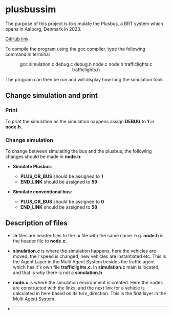 # plusbussim
The purpose of this project is to simulate the Plusbus, a BRT system which opens in Aalborg, Denmark in 2023.

<a href= "https://github.com/P1-A408b-AAU2020/plusbussim">
GitHub link 
</a>

To compile the program using the gcc compiler, type the following command in terminal
<p align = "center">
gcc simulation.c debug.c debug.h node.c node.h trafficlights.c trafficlights.h
</p>
The program can then be run and will display how long the simulation took.

## Change simulation and print
### Print
To print the simulation as the simulation happens assign **DEBUG** to **1** in **node.h**.

### Change simulation
To change between simulating the bus and the plusbus, the following changes should be made in **node.h**:


- **Simulate Plusbus**: 
     - **PLUS_OR_BUS** should be assigned to **1**
     - **END_LINK** should be assigned to **59**

- **Simulate conventional bus**:
     - **PLUS_OR_BUS** should be assigned to **0**
     - **END_LINK** should be assigned to **58**
  



## Description of files

- **.h** files are header files to the **.c** file with the same name. e.g. **node.h** is the header file to **node.c**.

- **simulation.c** is where the simulation happens, here the vehicles are moved, their speed is changed, new vehicles are instantiated etc. This is the Agent Layer in the Multi Agent System besides the traffic agent which has it's own file **trafficlights.c**. In **simulation.c** main is located, and that is why there is not a **simulation.h**

- **node.c** is where the simulation environment is created. Here the nodes are constructed with the links, and the next link for a vehicle is calculated in here based on its turn_direction. This is the first layer in the Multi Agent System.

- ****






